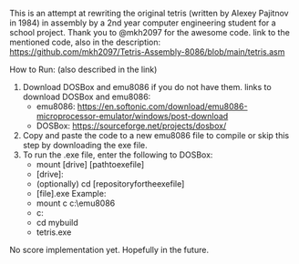 This is an attempt at rewriting the original tetris (written by Alexey Pajitnov in 1984) in assembly by a 2nd year computer engineering student for a school project. Thank you to @mkh2097 for the awesome code. 
link to the mentioned code, also in the description: https://github.com/mkh2097/Tetris-Assembly-8086/blob/main/tetris.asm

How to Run: (also described in the link)
1. Download DOSBox and emu8086 if you do not have them.
   links to download DOSBox and emu8086:
   - emu8086: https://en.softonic.com/download/emu8086-microprocessor-emulator/windows/post-download
   - DOSBox: https://sourceforge.net/projects/dosbox/
2. Copy and paste the code to a new emu8086 file to compile or skip this step by downloading the exe file.
3. To run the .exe file, enter the following to DOSBox:
   - mount [drive] [pathtoexefile]
   - [drive]:
   - (optionally) cd [repositoryfortheexefile]
   - [file].exe
   Example:
   - mount c c:\emu8086
   - c:
   - cd mybuild
   - tetris.exe
     
No score implementation yet. Hopefully in the future.
